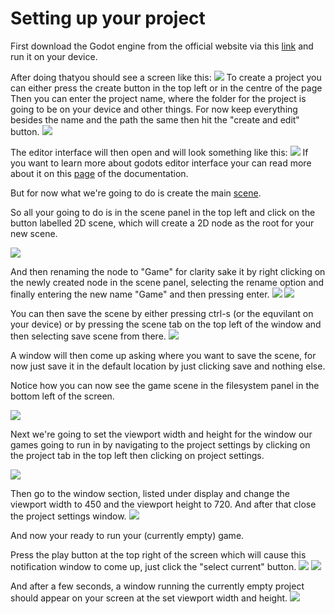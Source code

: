 # Setting up your project

First download the Godot engine from the official website via this [link](https://godotengine.org/download) and run it on your device.

After doing thatyou should see a screen like this:
![](./godotEngineStartScreen.png)
To create a project you can either press the create button in the top left or in the centre of the page
Then you can enter the project name, where the folder for the project is going to be on your device and other things.
For now keep everything besides the name and the path the same then hit the "create and edit" button.
![](Tutorial_20240924110843021.png)

The editor interface will then open and will look something like this:
![](Tutorial_20240924111635962.png)
If you want to learn more about godots editor interface your can read more about it on this [page](https://docs.godotengine.org/en/stable/getting_started/introduction/first_look_at_the_editor.html) of the documentation.

But for now what we're going to do is create the main [scene](https://docs.godotengine.org/en/stable/getting_started/step_by_step/nodes_and_scenes.html#scenes).

So all your going to do is in the scene panel in the top left and click on the button labelled 2D scene, which will create a 2D node as the root for your new scene.

![](Tutorial_20240924112206360.png)

And then renaming the node to "Game" for clarity sake it by right clicking on the newly created node in the scene panel, selecting the rename option and finally entering the new name "Game" and then pressing enter.
![](Tutorial_20240924112451221.png)
![](Tutorial_20240924112524006.png)

You can then save the scene by either pressing ctrl-s (or the equvilant on your device) or by pressing the scene tab on the top left of the window and then selecting save scene from there.
![](Tutorial_20240924112934635.png)

A window will then come up asking where you want to save the scene, for now just save it in the default location by just clicking save and nothing else.
 
Notice how you can now see the game scene in the filesystem panel in the bottom left of the screen.

![](Tutorial_20240924113113657.png)

Next we're going to set the viewport width and height for the window our games going to run in by navigating to the project settings by clicking on the project tab in the top left then clicking on project settings.

![](Tutorial_20240924112752417.png)

Then go to the window section, listed under display and change the viewport width to 450 and the viewport height to 720. And after that close the project settings window.
![](Tutorial_20240924182703000.png)

And now your ready to run your (currently empty) game.

Press the play button at the top right of the screen which will cause this notification window to come up, just click the "select current" button.
![](Tutorial_20240924183705505.png)
![](Tutorial_20240924183722555.png)

And after a few seconds, a window running the currently empty project should appear on your screen at the set viewport width and height.
![](Tutorial_20240924183840881.png)